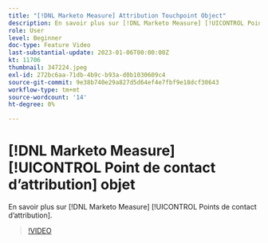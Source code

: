 ```yaml
---
title: "[!DNL Marketo Measure] Attribution Touchpoint Object"
description: En savoir plus sur [!DNL Marketo Measure] [!UICONTROL Points de contact d’attribution].
role: User
level: Beginner
doc-type: Feature Video
last-substantial-update: 2023-01-06T00:00:00Z
kt: 11706
thumbnail: 347224.jpeg
exl-id: 272bc6aa-71db-4b9c-b93a-d0b1030609c4
source-git-commit: 9e38b740e29a827d5d64ef4e7fbf9e18dcf30643
workflow-type: tm+mt
source-wordcount: '14'
ht-degree: 0%

---
```


# [!DNL Marketo Measure] [!UICONTROL Point de contact d’attribution] objet

En savoir plus sur [!DNL Marketo Measure] [!UICONTROL Points de contact d’attribution].

>[!VIDEO](https://video.tv.adobe.com/v/347224/?quality=12&learn=on)
